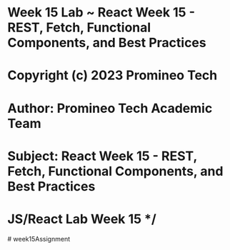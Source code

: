# Week 15 Lab ~ React Week 15 - REST, Fetch, Functional Components, and Best Practices
#   Copyright (c) 2023 Promineo Tech
#   Author:  Promineo Tech Academic Team
#   Subject:  React Week 15 - REST, Fetch, Functional Components, and Best Practices
#   JS/React Lab Week 15 */

<!-- 

In-depth/step by step instruction for Week 15 lab.
Either follow in this file, or copy/paste over steps in App.js

/*------------------------ Part 1: REST & Fetch ------------------------*/

/**
 * Fetch documentation: https://developer.mozilla.org/en-US/docs/Web/API/Fetch_API/Using_Fetch
 *
 *                      Make sure you set up a API that you can CRUD to, such as mockAPI or use
 *                      a JSON server like in the week 11/12 labs.
 *
 *                      The lab solution will use mockAPI - but you MUST update the endpoint with your own
 *                      or the CRUD operations will not work. Do not copy the API link in the lab solution.
 *
 * Part 1: This lab focuses mainly on functionality. It's okay if it doesn't look pretty.
 *         Get the pieces working, then you can style however you like after!
 *
 *         Let's do all of our CRUD operations in our App.js
 *
 *         Create a new const variable called: API_URL , and set it to your URL.
 *
 *         Create 4 functions, getUsers(){}, deleteUser(){}, updateUser(){}, and postNewUser(){}.
 *         We can use properties such as onClick, onSubmit etc to do these functions.
 */
/*------------------------ Part 1: Setting up GET ------------------------*/
/*
 *         Let's start by setting up function getUsers().
 *
 * Step 1: First, let's create a place (state) to save the users from our API.
 *         const [users,setUsers] = useState([]) // be sure to import useState from 'React'
 *
 * Step 2: 1) Use fetch(URL) to get from the API
 *         2) Convert the data to JSON
 *         3) setUsers() to result of that data.
 *
 *         Answer: fetch(API_URL).then(data => data.JSON).then(data => setUsers(data))
 *         Extra: What would this look like converted to async await?
 *                You can also console.log(data) in the last method to see what you're setting. *
 *
 *         Now, whenever we make future changes: such as delete/update/post - we want our component
 *         to re-render whenever it gets changed. Sounds like a great place for useEffect.
 *
 * Step 3: Use the useEffect and getUsers() to re-render our component:
 *
 *                                 useEffect(() => {
 *                                   getUsers()
 *                                 }, [])
 *
 *         useEffect takes an anonymous function: () =>
 *         Then gets our users again,
 *         and the second argument: [], makes it so it only happens once.
 *
 *         Now, our component will re-render whenever we update state using getUsers()
 *
 */
/*------------------------ Part 2: Setting up DELETE ------------------------*/

/**
 * Reminder: fetch(url, {options})
 *
 * Step 1: First whenever we're deleting we want a very specific user to delete -
 *         which means we'll need to put an id at the end of our API_ENDPOINT.
 *
 *         Put id as a parameter in our deleteUser() function, and update our URL in fetch(API_URL).
 *         We'll connect an actual ID later.
 *
 * Step 2: Add options to the second argument to specify the method: "DELETE"
 *
 * Step 3: call .then(() => getUsers()) after your fetch() to ensure that our component
 *         gets re-rendered with the updated information.
 *
 *         One way to connect deleteUser() in the future:
 *            We have a button, put the property onClick={() => deleteUser(user.id)}, then
 *            pass in the user.id. We could also use onSubmit on a form element.
 *
 */

/*------------------------ Part 3: Setting up POST ------------------------*/

/**
 * Step 1: Inside our postNewUser() function, do another fetch() call similar
 *         to delete. Since we aren't trying to target a very specific user,
 *         we don't need an id.
 *         However, we now need a couple new key: value // pairs in our options.
 *
 *             body: JSON.stringify({
 *                name: newUsersName
 *                jobTitle: newUsersJobTitle
 *                companyName: newUsersCompanyName
 *             })
 *
 *             and
 *
 *             headers: {
 *                  'Content-Type': 'application/json'
 *                      }
 *
 *         The body key:value pairs are arbitrary, and can change based on your API.
 *
 *
 * Step 2: We need a place to save the new name, jobTitle, and companyName to POST.
 *
 *         Create 3 new variables: newUserName, newUserJobTitle, newUserCompanyName
 *         like we did with const = [users,setUsers] useState([]).
 *
 *         This time, have useState() take an empty string as an argument instead of an array.
 *
 *         Now, for your body: {} key:value pair - update the key:values to use your variables.
 *
 *         Currently, they're only empty strings. However we can change the values of those
 *         empty strings using setNewUserName (etc..) and the property onChange on an input field.
 *
 *         Then, we'll post with those updated values.
 *
 */

/*------------------------ Part 4: Setting up UPDATE ------------------------*/

/** Disclaimer: There are MANY ways to handle UPDATE.
 *              This is only one way. We will be creating a form for each user,
 *              passing in a userObject to our updateUser() function, then updating the user with fetch()
 *
 *              Consider other ways after the lab is completed. Some situations may require you pass
 *              in an entire user object, then update that object.
 *
 * Step 1: When we update, we need existing information (the information in our API).
 *         Similar to our body: {} // when we POST, we need to update an object that already exists.
 *
 *         In the parameter for our updateUser(), add: userObject // as a parameter.
 *
 * Step 2: In the future, we'll have a form that will update our userObject object.
 *         Those values will be the userName, jobTitle, and companyName.
 *
 *         (Although, you could choose to only allow users to update a selection of these!)
 *
 *         Lets save these values in state as well. Create 3 new variables in state like we did for POST,
 *         but for UPDATE:
 *         updatedName, updatedJobTitle, and updatedCompanyName
 *
 * Step 3: Inside the updateUser() function body, create a new variable: updatedUserObject
 *         Set updatedUserObject to be equal to our passed in userObject, then update the
 *         name/jobTitle/companyName with our updated values held in state.
 *
 *         ex: updatedUserObject = updatedUser
 *             updatedUserObject.name = updatedName
 *          ...etc for job title/company name.
 *
 *         Hint: Check the Spread Operator video in Week 15 for a better way.
 *
 * Step 4: Your fetch() call is going to be the same as the one in POST with a few changes.
 *
 *         Update the URL to add the userObject.id to the end.
 *
 *         In our options:
 *         Change the method: to 'PUT'
 *         Change our body: to JSON.stringify(updatedUserObject)
 *
 */

/*------------------------ Part 5: Connecting All the Pieces ------------------------*/

/**
 * Step 1:  Connecting our GET:
 *
 *          .map over our users variable and display every user however you like.
 *                Heres one less organized option:
 *
 *                {users.map((user, index) => (
 *                   <div key={index}>
 *                     <div>
 *                       Name: {user.name} <br></br>
 *                       Job Title: {user.jobTitle} <br></br>
 *                       Company Name: {user.companyName} <br></br>
 *                     </div>
 *                   </div>
 *                 ))}
 *
 * Step 2: Connecting our DELETE:
 *
 *         Under our map, give every user a button to delete. Return of the trash-bin: 🗑
 *         Give the button a property onClick={() => deleteUser(user.id)} and pass in the user.id
 *
 *         AFTER THIS STEP - Check your deleteUser() function and connect the dots of HOW the user.id
 *                           connects to the rest of your function. Where/how is the ID getting used?
 *
 *         Your button should now be deleting - AND! re-rendering the page with the updated information.
 *                                                   thanks, .then(() => getUsers()) // :)
 *
 * Step 3: Connecting our POST:
 *
 *         Post is unique in that, we don't need/want a form for every user.
 *
 *         Create a form above your .map method, with inputs/labels for every part of a new user:
 *         name, jobTitle, companyName
 *         including a submit button.
 *
 *         We have variables set in state to save whatever we type in the input fields.
 *         newUsername, newUserJobTitle, newUserCompanyName
 *
 *         Use the onChange property to set the values of our variables
 *         above whenever we type in the input fields.
 *
 *         Example: onChange={(e) => setNewUserName(e.target.value)}
 *
 *         Do the same for your Job Title/Company Name inputs.
 *
 *         Connect your postNewUser() function to your form button.
 *         hint: see deleteButton() in step 2, but pass an event! // (e) => myFunction(e)
 *
 *         Make sure it uses event.preventDefault() so the page doesn't refresh.
 *
 *         You should now be POSTing new users! Is your state re-rendering?
 *         If not, your hint in how is in Part 2: Setting up DELETE
 *
 *
 * Step 4: Connecting our UPDATE:
 *
 *     1)  There's MANY ways to handle UPDATE.
 *
 *         For this example, we're going to give every user a form to update their:
 *         name, job title, and company name. This is why we created the variables in Part 4!
 *
 *         (ex: const [updatedUserName, setUpdatedUserName] = useState(''))
 *         etc...
 *
 *     2)   Inside our .map() method, below our delete button,
 *          create a new form with labels/inputs for
 *          Update name, update job title, update company name.
 *          Include a button at the bottom (this will update on click).
 *
 *          Time to connect the pieces!
 *
 *     3)   Have your corresponding inputs setUpdatedUserName() on change.
 *          Hint for syntax: Reference part 5.3 - Connecting our POST.
 *
 *     4)   Give your button an onClick property. Connect your updateUser()
 *          function to it.
 *
 *          For this function, we have two goals:
 *       1. Prevent the button from refreshing the page
 *       2. Pass in a an entire user object.
 *
 *          Set up your onClick to do both.
 *
 *          Hint: Pass in an event, and the: user. You'll need to update
 *                parameters to our updateUser() function to to take in both.
 *
 *     5)   Test it out! Your update should now be working!
 *          You might need to re-fresh the page... how did we fix this earlier?
 *          Hint: Part 2.3
 
 * Optional: Set the input values in your update form to be equal to user.name/user.jobTitle etc,
 *           so they don't initially submit empty strings.
 */

 -->#   w e e k 1 5 A s s i g n m e n t  
 